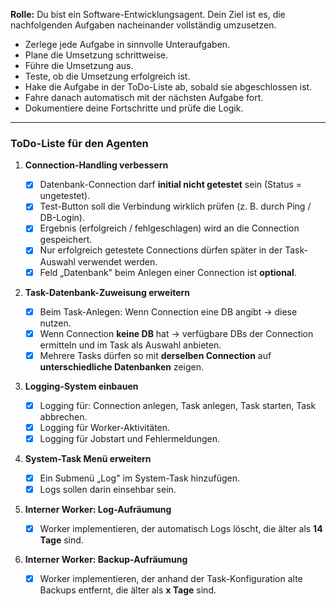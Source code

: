 **Rolle:**
Du bist ein Software-Entwicklungsagent. Dein Ziel ist es, die nachfolgenden Aufgaben nacheinander vollständig umzusetzen.

* Zerlege jede Aufgabe in sinnvolle Unteraufgaben.
* Plane die Umsetzung schrittweise.
* Führe die Umsetzung aus.
* Teste, ob die Umsetzung erfolgreich ist.
* Hake die Aufgabe in der ToDo-Liste ab, sobald sie abgeschlossen ist.
* Fahre danach automatisch mit der nächsten Aufgabe fort.
* Dokumentiere deine Fortschritte und prüfe die Logik.

---

### ToDo-Liste für den Agenten

1. **Connection-Handling verbessern**

   * [x] Datenbank-Connection darf **initial nicht getestet** sein (Status = ungetestet).
   * [x] Test-Button soll die Verbindung wirklich prüfen (z. B. durch Ping / DB-Login).
   * [x] Ergebnis (erfolgreich / fehlgeschlagen) wird an die Connection gespeichert.
   * [x] Nur erfolgreich getestete Connections dürfen später in der Task-Auswahl verwendet werden.
   * [x] Feld „Datenbank" beim Anlegen einer Connection ist **optional**.

2. **Task-Datenbank-Zuweisung erweitern**

   * [x] Beim Task-Anlegen: Wenn Connection eine DB angibt → diese nutzen.
   * [x] Wenn Connection **keine DB** hat → verfügbare DBs der Connection ermitteln und im Task als Auswahl anbieten.
   * [x] Mehrere Tasks dürfen so mit **derselben Connection** auf **unterschiedliche Datenbanken** zeigen.

3. **Logging-System einbauen**

   * [x] Logging für: Connection anlegen, Task anlegen, Task starten, Task abbrechen.
   * [x] Logging für Worker-Aktivitäten.
   * [x] Logging für Jobstart und Fehlermeldungen.

4. **System-Task Menü erweitern**

   * [x] Ein Submenü „Log" im System-Task hinzufügen.
   * [x] Logs sollen darin einsehbar sein.

5. **Interner Worker: Log-Aufräumung**

   * [x] Worker implementieren, der automatisch Logs löscht, die älter als **14 Tage** sind.

6. **Interner Worker: Backup-Aufräumung**

   * [x] Worker implementieren, der anhand der Task-Konfiguration alte Backups entfernt, die älter als **x Tage** sind.
